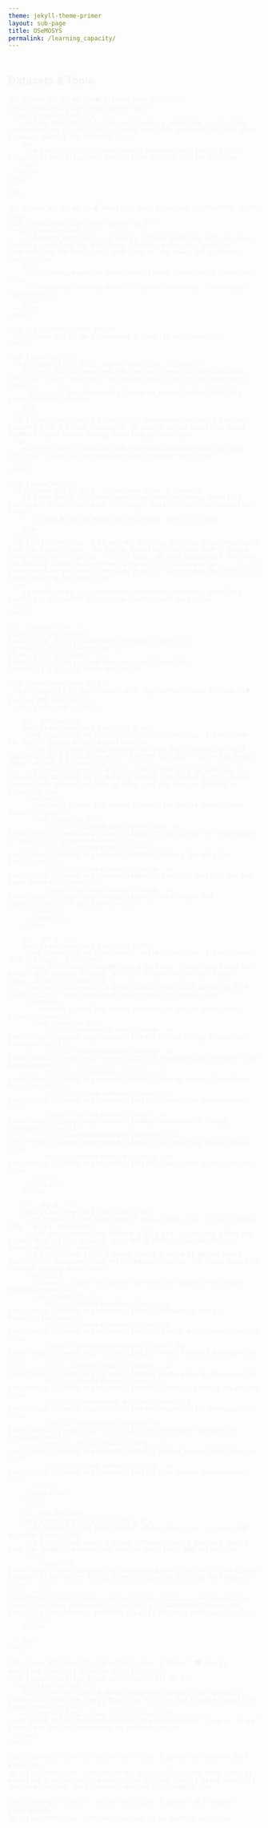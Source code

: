 ```yaml
---
theme: jekyll-theme-primer
layout: sub-page
title: OSeMOSYS
permalink: /learning_capacity/
---
```


<section class="bg-gray-light py-5 fade-in-center">
  <div class="container-lg p-responsive">

  <div class="text-center">
    <h2 class="alt-h2 mb-4">Datasets & Tools</h2>
  </div>

  <div class="col-lg-10 mx-auto text-left">

    <h3 class="alt-h3 mt-5">🌍 Starter Data Kits</h3>
    <div class="row align-items-center mb-5">
      <div class="col-md-6">
        <p>Take your skills to the next level by modelling a zero-order representation of your country using specially designed national data packages adapted for OSeMOSYS.</p>
        <p>
          <a href="https://climatecompatiblegrowth.com/starter-kits/" target="_blank" class="btn btn-outline">Explore Starter Kits</a>
        </p>
      </div>
    </div>

    <hr>

    <h3 class="alt-h3 mt-5">🖥️ Modelling User Interface for OSeMOSYS (MUIO)</h3>
    <div class="row align-items-center mb-5">
      <div class="col-md-6">
        <p>Enhance your skills in energy systems modelling with our user-friendly interface and additional learning materials, enabling comprehensive national-level modelling of the power and transport sectors.</p>
        <ul>
          <li><strong>Download Interface</strong> – <em>Coming soon</em></li>
          <li><strong>Teaching Material (Zenodo)</strong> – <em>Coming soon</em></li>
        </ul>
      </div>
    </div>


  </div>

    <div class="text-center mb-5">
      <h2 class="alt-h2 mb-4">Learning & Capacity Building</h2>
    </div>

    <div class="mt-5">
      <h3 class="alt-h3 mt-5" style="font-size: 1.25rem;">
        <a href="https://www.open.edu/openlearncreate/course/view.php?id=13558" class="text-dark font-weight-bold" style="text-decoration: none;">
          <strong>📘 Open University Course on Energy System Modelling using OSeMOSYS</strong>
        </a>
      </h3>
      <p style="font-size: 0.95rem;">This comprehensive course provides students with a strong foundation in energy system modelling using OSeMOSYS (Open Source Energy Modelling System).</p>
      <p>
        <a href="https://www.open.edu/openlearncreate/course/view.php?id=13558" class="btn btn-outline-light">Access Here →</a>
      </p>
    </div>

    <div class="mt-5">
      <h3 class="alt-h3 mt-5" style="font-size: 1.25rem;">
        <a href="https://climatecompatiblegrowth.com/energy-modelling-platform/" class="text-dark font-weight-bold" style="text-decoration: none;">
          <strong>🌍 Energy Modelling Platforms (EMPs)</strong>
        </a>
      </h3>
      <p style="font-size: 0.95rem;">By offering training to professionals from the Global South, the Energy Modelling Platforms (EMPs) enable these countries to gather critical data, perform independent analyses, and develop credible investment proposals for clean energy infrastructure projects. EMPs play a vital role in what we refer to as local capacity building.</p>
      <p>
        <a href="https://climatecompatiblegrowth.com/energy-modelling-platform/" class="btn btn-outline-light">Learn more →</a>
      </p>
    </div>

    <!-- Carousel CSS -->
    <link rel="stylesheet" href="https://cdnjs.cloudflare.com/ajax/libs/slick-carousel/1.8.1/slick.min.css"/>
    <link rel="stylesheet" href="https://cdnjs.cloudflare.com/ajax/libs/slick-carousel/1.8.1/slick-theme.min.css"/>

    <div class="container my-5">
      <h3 class="alt-h3 text-center mb-4" style="font-size: 1.25rem;">🌍 Explore EMP Events</h3>
      <div class="emp-slider">

        <!-- EMP-LAC -->
        <div class="emp-card text-left p-4">
          <h4 class="alt-h4 text-center" style="font-size: 1.1rem;">EMP-LAC 2025 – Buenos Aires, Argentina</h4>
          <img src="/assets/img/EMP/emp-lac-2024.png" class="img-fluid img-border mb-3 d-block mx-auto" alt="EMP-LAC 2025" style="max-height: 250px; object-fit: cover;">
          <p style="font-size: 0.95rem;">Held from 3 to 14 February at Universidad Nacional de La Matanza (UNLaM). Co-hosted by CCG, UNLaM, Universidade Federal de Juiz de Fora, and the British Embassy in Argentina.</p>
          <details>
            <summary class="btn btn-sm btn-outline toggle-arrow">Show Outputs</summary>
            <ul class="mt-2">
              <li>🇦🇷 <strong>Argentina</strong>: <a href="https://zenodo.org/records/14868013">Optimizing the development of electricity production</a></li>
              <li>🇧🇷 <strong>Brazil</strong>: <a href="https://zenodo.org/records/14875552">Policy Insights for Brazil</a></li>
              <li>🇪🇨 <strong>Ecuador</strong>: <a href="https://zenodo.org/records/14868099">Electric Mobility and New Power Generation</a></li>
              <li>🇺🇾 <strong>Uruguay</strong>: <a href="https://zenodo.org/records/14868015">Challenges and Opportunities in Transition</a></li>
            </ul>
          </details>
        </div>

        <!-- EMP-G -->
        <div class="emp-card text-left p-4">
          <h4 class="alt-h4 text-center" style="font-size: 1.1rem;">EMP-G 2024 – Trieste, Italy</h4>
          <img src="/assets/img/EMP/emp-g-2024.png" class="img-fluid img-border mb-3 d-block mx-auto" alt="EMP-G 2024" style="max-height: 250px; object-fit: cover;">
          <p style="font-size: 0.95rem;">Held from 12–23 August at ICTP. Seven national teams developed country-specific models.</p>
          <details>
            <summary class="btn btn-sm btn-outline toggle-arrow">Show Outputs</summary>
            <ul class="mt-2">
              <li>🇱🇦 <strong>Lao PDR</strong>: <a href="https://zenodo.org/records/13360494">Clean Energy Transition Pathways</a></li>
              <li>🇹🇳 <strong>Tunisia</strong>: <a href="https://zenodo.org/records/13355914">Decarbonization Under Clean Ammonia</a></li>
              <li>🇬🇭 <strong>Ghana</strong>: <a href="https://zenodo.org/records/13359131">Energy Sector Transition Policies</a></li>
              <li>🇿🇲 <strong>Zambia</strong>: <a href="https://zenodo.org/records/13361198">Transition Pathways</a></li>
              <li>🇧🇯 <strong>Benin</strong>: <a href="https://zenodo.org/records/13360628">Sustainable Energy Development</a></li>
              <li>🇵🇾 <strong>Paraguay</strong>: <a href="https://zenodo.org/records/13359178">Alternative Scenarios</a></li>
              <li>🇳🇬 <strong>Nigeria</strong>: <a href="https://zenodo.org/records/13361392">Low-Carbon Transition</a></li>
            </ul>
          </details>
        </div>

        <!-- EMP-A -->
        <div class="emp-card text-left p-4">
          <h4 class="alt-h4 text-center" style="font-size: 1.1rem;">EMP-A 2024 – Accra, Ghana</h4>
          <img src="/assets/img/EMP/emp-a-2024.png" class="img-fluid img-border mb-3 d-block mx-auto" alt="EMP-A 2024" style="max-height: 250px; object-fit: cover;">
          <p style="font-size: 0.95rem;">Held from 20–31 May at Ghana Institute of Management and Public Administration. Ten teams worked on national energy models.</p>
          <details>
            <summary class="btn btn-sm btn-outline toggle-arrow">Show Outputs</summary>
            <ul class="mt-2">
              <li>🇷🇼 <strong>Rwanda</strong>: <a href="https://zenodo.org/records/11395518">Renewable Energy Maximization</a></li>
              <li>🇺🇬 <strong>Uganda</strong>: <a href="https://zenodo.org/records/11398227">Energy Policy Modelling</a></li>
              <li>🇲🇿 <strong>Mozambique</strong>: <a href="https://zenodo.org/records/11396329">Matrix Demand Analysis</a></li>
              <li>🇿🇲 <strong>Zambia</strong>: <a href="https://zenodo.org/records/11396366">Future Energy Mix</a></li>
              <li>🇰🇪 <strong>Kenya</strong>: <a href="https://zenodo.org/records/11408391">Electric Cooking Impact</a></li>
              <li>🇿🇦 <strong>South Africa</strong>: <a href="https://zenodo.org/records/11396496">Power Sector Pathways</a></li>
              <li>🇨🇩 <strong>DRC</strong>: <a href="https://zenodo.org/records/11395556">Renewable Integration Strategy</a></li>
              <li>🇬🇭 <strong>Ghana</strong>: <a href="https://zenodo.org/records/11401413">Clean Energy Modelling</a></li>
              <li>🇸🇳 <strong>Senegal</strong>: <a href="https://zenodo.org/records/11407424">Low-Carbon Pathways</a></li>
            </ul>
          </details>
        </div>

        <!-- EMP-Adjacent -->
        <div class="emp-card text-left p-4">
          <h4 class="alt-h4 text-center" style="font-size: 1.1rem;">EMP-Adjacent Events</h4>
          <p style="font-size: 0.95rem;">These capacity building events used the OSeMOSYS methodology outside the formal EMP series:</p>
          <ul>
            <li>🇿🇦 <a href="https://www.linkedin.com/feed/update/urn:li:activity:7306321546761965568/" target="_blank">South Africa OSeMOSYS Capacity Building Workshop</a></li>
            <li>🇮🇳 <a href="https://www.linkedin.com/posts/fernandoplazas_energymodelling-capacitybuilding-sustainability-activity-7254824987952390144-pTOE" target="_blank">Chennai OSeMOSYS Capacity Building Workshop</a></li>
          </ul>
        </div>

      </div>
    </div>

<!-- Carousel JS -->
<script src="https://code.jquery.com/jquery-3.6.0.min.js"></script>
<script src="https://cdnjs.cloudflare.com/ajax/libs/slick-carousel/1.8.1/slick.min.js"></script>
  <script>
      $(document).ready(function(){
        $('.emp-slider').slick({
          slidesToShow: 1,
          slidesToScroll: 1,
          arrows: true,
          dots: true,
          autoplay: false,
          adaptiveHeight: true,
          fade: false,
          speed: 500,
          cssEase: 'ease-in-out'
        });
      });
  </script>

  <style>
      .emp-card {
        background: #ffffff;
        border: 1px solid #ccc;
        border-radius: 10px;
      }
      .toggle-arrow::after {
        content: '↓';
        display: inline-block;
        margin-left: 6px;
        transition: transform 0.3s ease;
      }
      details[open] .toggle-arrow::after {
        transform: rotate(180deg);
      }
  </style>

    <h3 class="alt-h3 mt-5" style="font-size: 1.25rem;">🎓 Energy Modelling Community (YouTube Playlist)</h3>
    <div class="row align-items-center text-left mb-4">
      <div class="col-md-6">
        <p style="font-size: 0.95rem;">Explore insights and community discussions from the Energy Modelling Platform and Climate Compatible Growth events.</p>
        <p><a href="https://www.youtube.com/watch?v=of8JpyEd8_Y&list=PLhLN8V8JSUnJgt4SIE7gnXXncVEaXh0Ir" target="_blank" class="btn btn-outline">Watch on YouTube</a></p>
      </div>
    </div>

    <h3 class="alt-h3 mt-5" style="font-size: 1.25rem;">📦 Starter Data Kits</h3>
    <p style="font-size: 0.95rem;">Take your skills to the next level by modelling a zero-order representation of your country using specially designed national data packages adapted for OSeMOSYS.</p>

    <h3 class="alt-h3 mt-5" style="font-size: 1.25rem;">🛠️ Flatpack Program</h3>
    <p style="font-size: 0.95rem;">Content to be updated soon.</p>

  </div>
</section>

<style>
.fade-in-center {
  opacity: 0;
  transform: translateY(20px);
  animation: fadeInUp 1s ease forwards;
}
@keyframes fadeInUp {
  to {
    opacity: 1;
    transform: translateY(0);
  }
}
</style>
